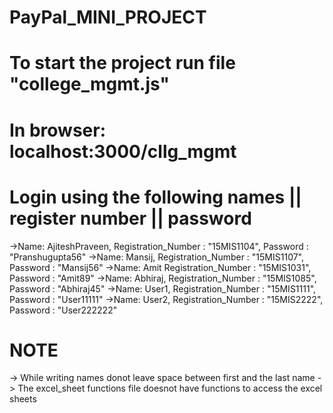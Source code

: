 # PayPal_MINI_PROJECT

# To start the project run file "college_mgmt.js"
# In browser: localhost:3000/cllg_mgmt
# Login using the following names || register number || password
->Name: AjiteshPraveen,  Registration_Number : "15MIS1104", Password : "Pranshugupta56" 
->Name: Mansij, Registration_Number : "15MIS1107", Password : "Mansij56"
->Name: Amit Registration_Number : "15MIS1031", Password : "Amit89"
->Name: Abhiraj, Registration_Number : "15MIS1085", Password : "Abhiraj45"
->Name: User1, Registration_Number : "15MIS1111", Password : "User11111"
->Name: User2, Registration_Number : "15MIS2222", Password : "User222222"
# NOTE
-> While writing names donot leave space between first and the last name
-> The excel_sheet functions file doesnot  have functions to access the excel sheets
